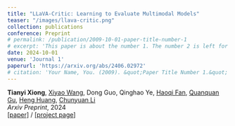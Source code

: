 ```yaml
---
title: "LLaVA-Critic: Learning to Evaluate Multimodal Models"
teaser: "/images/llava-critic.png"
collection: publications
conference: Preprint
# permalink: /publication/2009-10-01-paper-title-number-1
# excerpt: 'This paper is about the number 1. The number 2 is left for future work.'
date: 2024-10-01
venue: 'Journal 1'
paperurl: 'https://arxiv.org/abs/2406.02972'
# citation: 'Your Name, You. (2009). &quot;Paper Title Number 1.&quot; <i>Journal 1</i>. 1(1).'
---
```

**Tianyi Xiong**, [Xiyao Wang](https://si0wang.github.io/), Dong Guo, Qinghao Ye, [Haoqi Fan](https://haoqifan.github.io/), [Quanquan Gu](https://web.cs.ucla.edu/~qgu/), [Heng Huang](https://www.cs.umd.edu/~heng/), [Chunyuan Li](https://chunyuan.li/) <br/>
<i>Arxiv Preprint</i>, 2024 <br/>
[[paper]](https://arxiv.org/abs/2410.02712) / [[project page]](https://llava-vl.github.io/blog/2024-10-03-llava-critic/)
